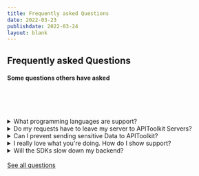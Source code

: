 ```yaml
---
title: Frequently asked Questions
date: 2022-03-23
publishdate: 2022-03-24
layout: blank 
---
```

<section class="text-center py-28">
<div class="our_container w-full">

## Frequently asked Questions
#### Some questions others have asked 

<br/><br/><br/>

<div class="text-left space-y-4 prose"  >
<details class="p-4 border border-blue-900 rounded-md ">
    <summary class="cursor-pointer py-3 text-lg font-medium">What programming languages are support?</summary>
    <p>Some services like the API testing does not need any SDK integration. But we have SDKs for multiple languages: Golang, PHP, C#, Java, etc. If we don't support your language or framework, please drop a message. We can create one on demand quite quickly.</p>
</details>

<details class="p-4 border border-blue-900 rounded-md ">
    <summary class="cursor-pointer py-3 text-lg font-medium">Do my requests have to leave my server to APIToolkit Servers?</summary>
    <p>Only if you want to benefit from the API metrics and the logs explorer. You can also enjoy all the other functionality which don't depend on your API traffic.</p>
</details>

<details class="p-4 border border-blue-900 rounded-md ">
    <summary class="cursor-pointer py-3 text-lg font-medium">Can I prevent sending sensitive Data to APIToolkit?</summary>
    <p>Yes. All our SDKs support redacting data. Simply specify the json path to the fields which you don't want the SDKs to forward to APIToolkit, and those fields will be stripped out/redacted before the data even leaves your servers. So we would never see them.</p>
</details>

<details class="p-4 border border-blue-900 rounded-md ">
    <summary class="cursor-pointer py-3 text-lg font-medium">I really love what you're doing. How do I show support?</summary>
    <p>Give a shout out on twitter or discord. We would also appreciate honest feedback about what we're building. And suggestions for what functionality you would love to see next.</p>
</details>

<details class="p-4 border border-blue-900 rounded-md ">
    <summary class="cursor-pointer py-3 text-lg font-medium">Will the SDKs slow down my backend?</summary>
    <p>It depends. Most SDKs stream data asynchronously via google pubsub streaming, so your requests will see almost zero change in performance. Except if you use PHP. Because PHP doesn't support async workflows by default. But if you have the GRPC extension installed in your PHP environment, the GRPC extension is used by pubsub to stream data asynchronously like in other languages. Otherwise, you pay a very tiny performance hit to send data to google pubsub. But this performance hit is rarely noticable and usually under 5ms added to every request.</p>
</details>

</div>
<br/>
<a class="showcase1-buttons showcase1-buttons-active " href="/faq">See all questions</a>


</div>
</section>
